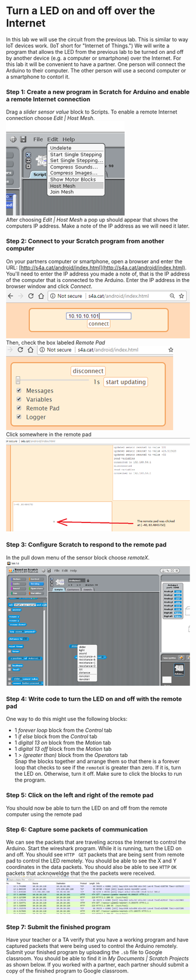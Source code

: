 # Turn a LED on and off over the Internet
In this lab we will use the circuit from the previous lab. This is similar to way IoT devices work. (IoT short for "Internet of Things.") We will write a program that allows the LED from the previous lab to be turned on and off by another device (e.g. a computer or smartphone) over the Internet. For this lab it will be convenient to have a partner. One person will connect the Arduino to their computer. The other person will use a second computer or a smartphone to contorl it.
### Step 1: Create a new program in Scratch for Arduino and enable a remote Internet connection
Drag a *slider sensor value* block to Scripts. To enable a remote Internet connection choose *Edit | Host Mesh*.   
![](IOT1.png)    
After choosing *Edit | Host Mesh* a pop up should appear that shows the computers IP address. Make a note of the IP address as we will need it later.   
   
### Step 2: Connect to your Scratch program from another computer
On your partners computer or smartphone, open a browser and enter the URL: [http://s4a.cat/android/index.html](http://s4a.cat/android/index.html). You'll need to enter the IP address you made a note of, that is the IP address of the computer that is connected to the Arduino. Enter the IP address in the browser window and click *Connect*.   
![](IOT1half.png)   
Then, check the box labeled *Remote Pad*   
![](IOT2.png)   
Click somewhere in the remote pad   
![](IOT3.png)   

### Step 3: Configure Scratch to respond to the remote pad
In the pull down menu of the sensor block choose *remoteX*.   
![](IOT4.png)   
  

### Step 4: Write code to turn the LED on and off with the remote pad
One way to do this might use the following blocks:
- 1 *forever loop* block from the *Control* tab
- 1 *if else* block from the *Control* tab
- 1 *digital 13 on* block from the *Motion* tab
- 1 *digital 13 off* block from the *Motion* tab
- 1 *> (greater than)* block from the *Operators* tab   
Snap the blocks together and arrange them so that there is a forever loop that checks to see if the `remoteX` is greater than zero. If it is, turn the LED on. Otherwise, turn it off. Make sure to click the blocks to run the program.
 

### Step 5: Click on the left and right of the remote pad
You should now be able to turn the LED on and off from the remote computer using the remote pad 

### Step 6: Capture some packets of communication
We can see the packets that are traveling across the Internet to control the Arduino. Start the wireshark program. While it is running, turn the LED on and off. You should see `HTTP ` `GET` packets that are being sent from remote pad to control the LED remotely. You should be able to see the X and Y coordinates in the data packets. You should also be able to see `HTTP` `OK` packets that acknoweldge that the the packets were received.                  
![](IOT8.png)

### Step 7: Submit the finished program
Have your teacher or a TA verify that you have a working program and have captured packets that were being used to control the Arduino remotely. Submit your finished program by uploading the `.sb` file to Google classroom. You should be able to find it in *My Documents | Scratch Projects* as shown below. If you worked with a partner, each partner should submit a copy of the finished program to Google classroom. 

